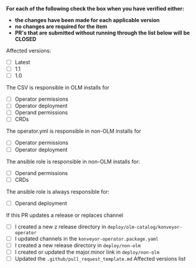 
**For each of the following check the box when you have verified either:**
* **the changes have been made for each applicable version**
* **no changes are required for the item**
* **PR's that are submitted without running through the list below will be CLOSED**

Affected versions:
* [ ] Latest
* [ ] 1.1
* [ ] 1.0

The CSV is responsible in OLM installs for
* [ ] Operator permissions
* [ ] Operator deployment
* [ ] Operand permissions
* [ ] CRDs

The operator.yml is responsible in non-OLM installs for
* [ ] Operator permissions
* [ ] Operator deployment

The ansible role is responsible in non-OLM installs for:
* [ ] Operand permissions
* [ ] CRDs

The ansible role is always responsible for:
* [ ] Operand deployment

If this PR updates a release or replaces channel 
* [ ] I created a new z release directory in `deploy/olm-catalog/konveyor-operator`
* [ ] I updated channels in the `konveyor-operator.package.yaml`
* [ ] I created a new release directory in `deploy/non-olm`
* [ ] I created or updated the major.minor link in `deploy/non-olm`
* [ ] Updated the `.github/pull_request_template.md` Affected versions list
